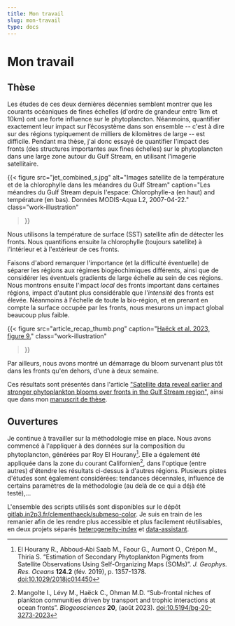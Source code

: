 ```yaml
---
title: Mon travail
slug: mon-travail
type: docs
---
```


# Mon travail

## Thèse

Les études de ces deux dernières décennies semblent montrer que les courants océaniques de fines échelles (d'ordre de grandeur entre 1km et 10km) ont une forte influence sur le phytoplancton.
Néanmoins, quantifier exactement leur impact sur l’écosystème dans son ensemble -- c'est à dire sur des régions typiquement de milliers de kilomètres de large -- est difficile.
Pendant ma thèse, j'ai donc essayé de quantifier l'impact des fronts (des structures importantes aux fines échelles) sur le phytoplancton dans une large zone autour du Gulf Stream, en utilisant l'imagerie satellitaire.

{{< figure
    src="jet_combined_s.jpg"
    alt="Images satellite de la température et de la chlorophylle dans les méandres du Gulf Stream"
    caption="Les méandres du Gulf Stream depuis l'espace: Chlorophylle-a (en haut) and température (en bas). Données MODIS-Aqua L2, 2007-04-22."
    class="work-illustration"
>}}

Nous utilisons la température de surface (SST) satellite afin de détecter les fronts.
Nous quantifions ensuite la chlorophylle (toujours satellite) à l'intérieur et à l'extérieur de ces fronts.

Faisons d'abord remarquer l'importance (et la difficulté éventuelle) de séparer les régions aux régimes biogéochimiques différents, ainsi que de considérer les éventuels gradients de large échelle au sein de ces régions.
Nous montrons ensuite l'impact *local* des fronts important dans certaines régions, impact d'autant plus considérable que *l'intensité* des fronts est élevée.
<span title="pif en plus">Néanmoins</span> à l'échelle de toute la bio-région, et en prenant en compte la surface occupée par les fronts, nous mesurons un impact global beaucoup plus faible.

{{< figure
    src="article_recap_thumb.png"
    caption="[Haëck et al. 2023, figure 9.](https://bg.copernicus.org/articles/20/1741/2023/#Ch1.F9)"
    class="work-illustration"
>}}

Par ailleurs, nous avons montré un démarrage du bloom survenant plus tôt dans les fronts qu'en dehors, d'une à deux semaine.

Ces résultats sont présentés dans l'article ["Satellite data reveal earlier and stronger phytoplankton blooms over fronts in the Gulf Stream region"](https://doi.org/10.5194/bg-20-1741-2023), ainsi que dans mon [manuscrit de thèse](https://theses.hal.science/tel-04249198).

## Ouvertures

Je continue à travailler sur la méthodologie mise en place.
Nous avons commencé à l'appliquer à des données sur la composition du phytoplancton, générées par Roy El Hourany[^1].
Elle a également été appliquée dans la zone du courant Californien[^2], dans l'optique (entre autres) d'étendre les résultats ci-dessus à d'autres régions.
Plusieurs pistes d'études sont également considérées: tendances décennales, influence de certains paramètres de la méthodologie (au delà de ce qui a déjà été testé),...

L'ensemble des scripts utilisés sont disponibles sur le dépôt [gitlab.in2p3.fr/clementhaeck/submeso-color](https://gitlab.in2p3.fr/clementhaeck/submeso-color).
Je suis en train de les remanier afin de les rendre plus accessible et plus facilement réutilisables, en deux projets séparés [heterogeneity-index](https://gitlab.in2p3.fr/biofronts/heterogeneity-index) et [data-assistant](https://gitlab.in2p3.fr/biofronts/data-assistant).


[^1]: El Hourany R., Abboud‐Abi Saab M., Faour G., Aumont O., Crépon M., Thiria S.
    “Estimation of Secondary Phytoplankton Pigments from Satellite Observations Using Self-Organizing Maps (SOMs)”.
    *J. Geophys. Res. Oceans* **124.2** (fév. 2019), p. 1357-1378.
    [doi:10.1029/2018jc014450](https://doi.org/10.1029/2018jc014450)

[^2]: Mangolte I., Lévy M., Haëck C., Ohman M.D.
    “Sub-frontal niches of plankton communities driven by transport and trophic interactions at ocean fronts”.
    *Biogeosciences* **20**, (août 2023).
    [doi:10.5194/bg-20-3273-2023](https://doi.org/doi:10.5194/bg-20-3273-2023)
